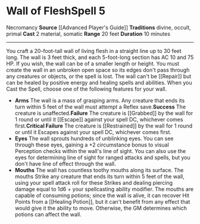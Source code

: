 ﻿---
actions: '[two-actions]'
area: null
bloodline: null
component:
- Material
- Somatic
cost: null
deity: null
domain: null
duration: 10 minutes
element: null
heighten: null
heighten_level: '5'
id: '727'
lesson: null
level: '5'
mystery: null
name: Wall of Flesh
patron_theme: null
range: 20 feet
rarity: Common
requirement: null
saving_throw: null
school: Necromancy
source: '[[DATABASE/source/Advanced Player''s Guide|Advanced Player''s Guide]]'
target: null
tradition:
- Divine
- Occult
- Primal
trait:
- '[[DATABASE/trait/Necromancy|Necromancy]]'
trigger: null
type: Spell

---
# Wall of Flesh<span class="item-type">Spell 5</span>

<span class="item-trait">Necromancy</span>
**Source** [[Advanced Player's Guide]] 
**Traditions** divine, occult, primal
**Cast** <span class="action-icon">2</span> material, somatic
**Range** 20 feet
**Duration** 10 minutes

---
You craft a 20-foot-tall wall of living flesh in a straight line up to 30 feet long. The wall is 3 feet thick, and each 5-foot-long section has AC 10 and 75 HP. If you wish, the wall can be of a smaller length or height. You must create the wall in an unbroken open space so its edges don't pass through any creatures or objects, or the spell is lost. The wall can't be [[Repair]] but can be healed by positive energy and healing spells and abilities.
 When you Cast the Spell, choose one of the following features for your wall.

* **Arms** The wall is a mass of grasping arms. Any creature that ends its turn within 5 feet of the wall must attempt a Reflex save.**Success** The creature is unaffected.**Failure** The creature is [[Grabbed]] by the wall for 1 round or until it [[Escape]] against your spell DC, whichever comes first.**Critical Failure** The creature is [[Restrained]] by the wall for 1 round or until it Escapes against your spell DC, whichever comes first.
* **Eyes** The wall sprouts hundreds of unblinking eyes. You can see through these eyes, gaining a +2 circumstance bonus to visual Perception checks within the wall's line of sight. You can also use the eyes for determining line of sight for ranged attacks and spells, but you don't have line of effect through the wall.
* **Mouths** The wall has countless toothy mouths along its surface. The mouths Strike any creature that ends its turn within 5 feet of the wall, using your spell attack roll for these Strikes and dealing piercing damage equal to 1d6 + your spellcasting ability modifier. The mouths are capable of consuming potions; since the wall is alive, it can recover Hit Points from a [[Healing Potion]], but it can't benefit from any effect that would give it the ability to move. Otherwise, the GM determines which potions can affect the wall.